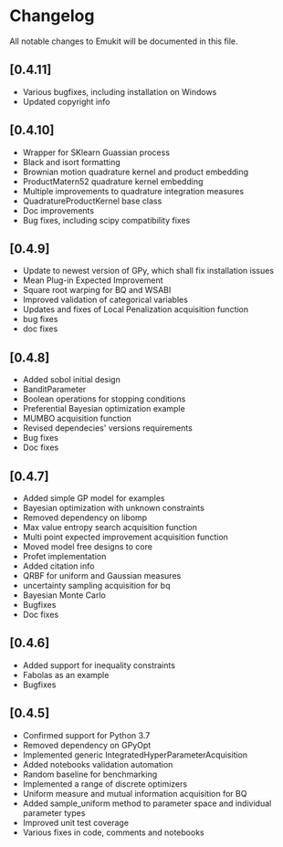 # Changelog
All notable changes to Emukit will be documented in this file.

## [0.4.11]
- Various bugfixes, including installation on Windows
- Updated copyright info

## [0.4.10]
- Wrapper for SKlearn Guassian process
- Black and isort formatting
- Brownian motion quadrature kernel and product embedding
- ProductMatern52 quadrature kernel embedding 
- Multiple improvements to quadrature integration measures
- QuadratureProductKernel base class
- Doc improvements
- Bug fixes, including scipy compatibility fixes

## [0.4.9]
- Update to newest version of GPy, which shall fix installation issues
- Mean Plug-in Expected Improvement
- Square root warping for BQ and WSABI
- Improved validation of categorical variables
- Updates and fixes of Local Penalization acquisition function
- bug fixes
- doc fixes

## [0.4.8]
- Added sobol initial design
- BanditParameter
- Boolean operations for stopping conditions
- Preferential Bayesian optimization example
- MUMBO acquisition function
- Revised dependecies' versions requirements
- Bug fixes
- Doc fixes

## [0.4.7]
- Added simple GP model for examples
- Bayesian optimization with unknown constraints
- Removed dependency on libomp
- Max value entropy search acquisition function
- Multi point expected improvement acquisition function
- Moved model free designs to core
- Profet implementation
- Added citation info
- QRBF for uniform and Gaussian measures
- uncertainty sampling acquisition for bq
- Bayesian Monte Carlo
- Bugfixes
- Doc fixes

## [0.4.6]
- Added support for inequality constraints
- Fabolas as an example
- Bugfixes

## [0.4.5]
- Confirmed support for Python 3.7
- Removed dependency on GPyOpt
- Implemented generic IntegratedHyperParameterAcquisition
- Added notebooks validation automation
- Random baseline for benchmarking
- Implemented a range of discrete optimizers
- Uniform measure and mutual information acquisition for BQ
- Added sample_uniform method to parameter space and individual parameter types
- Improved unit test coverage
- Various fixes in code, comments and notebooks
